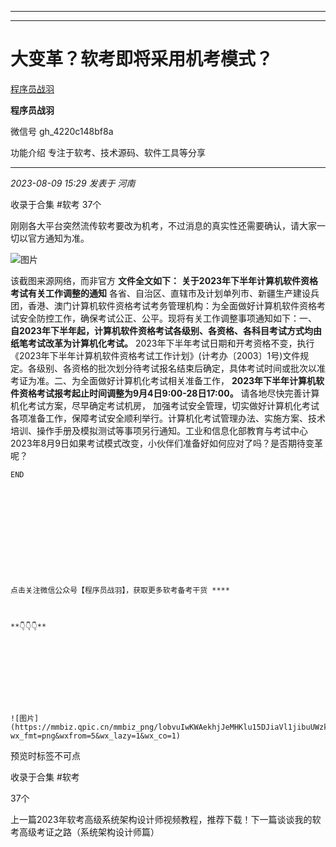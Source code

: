 ----------------------------------------
----------------------------------------
#  大变革？软考即将采用机考模式？

[ 程序员战羽 ](javascript:void\(0\);)

**程序员战羽** ![]()

微信号 gh_4220c148bf8a

功能介绍 专注于软考、技术源码、软件工具等分享

____

_2023-08-09 15:29_ _发表于 河南_

收录于合集 #软考 37个

刚刚各大平台突然流传软考要改为机考，不过消息的真实性还需要确认，请大家一切以官方通知为准。

![图片](https://mmbiz.qpic.cn/sz_mmbiz_png/JGk26pDia9oibdOoVYwAT8M0DlDKAmXgXia5zVG5nib3BMCTWzCezrk21z3SnqCaROvibYQibEd7YZ4kepy8GJxROiaJw/640?wx_fmt=png&wxfrom=5&wx_lazy=1&wx_co=1)

该截图来源网络，而非官方 **文件全文如下：** **关于2023年下半年计算机软件资格考试有关工作调整的通知**
各省、自治区、直辖市及计划单列市、新疆生产建设兵团，香港、澳门计算机软件资格考试考务管理机构：为全面做好计算机软件资格考试安全防控工作，确保考试公正、公平。现将有关工作调整事项通知如下：一、
**自2023年下半年起，计算机软件资格考试各级别、各资格、各科目考试方式均由纸笔考试改革为计算机化考试。**
2023年下半年考试日期和开考资格不变，执行《2023年下半年计算机软件资格考试工作计划》(计考办〔2003〕1号)文件规定。各级别、各资格的批次划分待考试报名结束后确定，具体考试时间或批次以准考证为准。二、为全面做好计算机化考试相关准备工作，
**2023年下半年计算机软件资格考试报考起止时间调整为9月4日9:00-28日17:00。** 请各地尽快完善计算机化考试方案，尽早确定考试机房，
加强考试安全管理，切实做好计算机化考试各项准备工作，保障考试安全顺利举行。计算机化考试管理办法、实施方案、技术培训、操作手册及模拟测试等事项另行通知。工业和信息化部教育与考试中心  
2023年8月9日如果考试模式改变，小伙伴们准备好如何应对了吗？是否期待变革呢？

    
    
    END
    
      
    
    
    
      
    
    
    
      
    
    
    点击关注微信公众号【程序员战羽】，获取更多软考备考干货 ****  
    
    
    
    **👇👇👇**
    
    
      
    

  

    
    
    ![图片](https://mmbiz.qpic.cn/mmbiz_png/lobvuIwKWAekhjJeMHKlu15DJiaVl1jibuUWzkVArJhGnNkd1jGcia7T9b3uNM7Vz65DqPUWXjKHW0syn7dq9doqQ/640?wx_fmt=png&wxfrom=5&wx_lazy=1&wx_co=1)

预览时标签不可点

收录于合集 #软考

37个

上一篇2023年软考高级系统架构设计师视频教程，推荐下载！下一篇谈谈我的软考高级考证之路（系统架构设计师篇）

